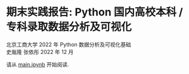 # 期末实践报告: Python 国内高校本科 / 专科录取数据分析及可视化

北京工商大学 2022 年 Python 数据分析及可视化基础  
史胤隆 张依彤 2022 年 12 月

请从 [main.ipynb](./main.ipynb) 开始阅读.
